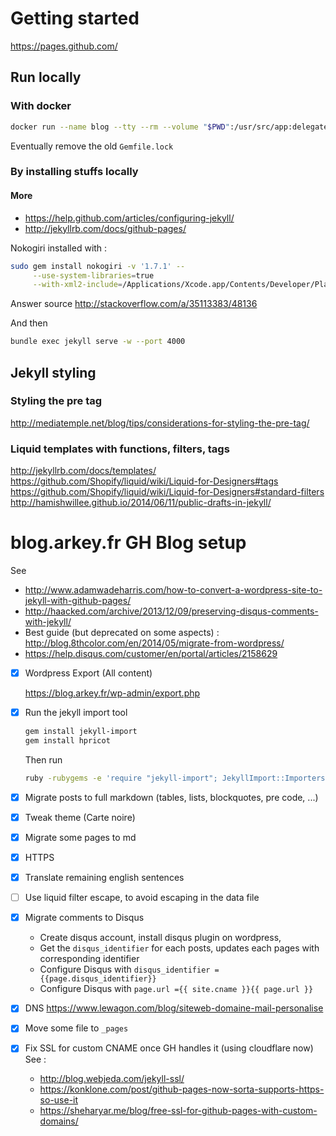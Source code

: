 # Getting started
https://pages.github.com/


## Run locally

### With docker

```sh
docker run --name blog --tty --rm --volume "$PWD":/usr/src/app:delegated --volume site:/usr/src/app/_site --publish "4000:4000" starefossen/github-pages
```

Eventually remove the old `Gemfile.lock`

### By installing stuffs locally
#### More
* https://help.github.com/articles/configuring-jekyll/
* http://jekyllrb.com/docs/github-pages/

Nokogiri installed with :

```sh
sudo gem install nokogiri -v '1.7.1' --                                \
     --use-system-libraries=true                                       \
     --with-xml2-include=/Applications/Xcode.app/Contents/Developer/Platforms/MacOSX.platform/Developer/SDKs/MacOSX10.12.sdk/usr/include/libxml2
```

Answer source http://stackoverflow.com/a/35113383/48136

And then

```sh
bundle exec jekyll serve -w --port 4000
```

## Jekyll styling

### Styling the pre tag
http://mediatemple.net/blog/tips/considerations-for-styling-the-pre-tag/

### Liquid templates with functions, filters, tags
http://jekyllrb.com/docs/templates/
https://github.com/Shopify/liquid/wiki/Liquid-for-Designers#tags
https://github.com/Shopify/liquid/wiki/Liquid-for-Designers#standard-filters
http://hamishwillee.github.io/2014/06/11/public-drafts-in-jekyll/


# blog.arkey.fr GH Blog setup

See
* http://www.adamwadeharris.com/how-to-convert-a-wordpress-site-to-jekyll-with-github-pages/
* http://haacked.com/archive/2013/12/09/preserving-disqus-comments-with-jekyll/
* Best guide (but deprecated on some aspects) : http://blog.8thcolor.com/en/2014/05/migrate-from-wordpress/
* https://help.disqus.com/customer/en/portal/articles/2158629

- [x] Wordpress Export (All content)

    https://blog.arkey.fr/wp-admin/export.php

- [x] Run the jekyll import tool

    ```bash
    gem install jekyll-import
    gem install hpricot
    ```

    Then run

    ```bash
    ruby -rubygems -e 'require "jekyll-import"; JekyllImport::Importers::WordpressDotCom.run({ "source" => "wordpress.xml" })'
    ```

- [x] Migrate posts to full markdown (tables, lists, blockquotes, pre code, ...)
- [x] Tweak theme (Carte noire)
- [x] Migrate some pages to md
- [x] HTTPS
- [x] Translate remaining english sentences
- [ ] Use liquid filter escape, to avoid escaping in the data file
- [x] Migrate comments to Disqus
    * Create disqus account, install disqus plugin on wordpress,
    * Get the `disqus_identifier` for each posts, updates each pages with corresponding identifier
    * Configure Disqus with `disqus_identifier = {{page.disqus_identifier}}`
    * Configure Disqus with `page.url ={{ site.cname }}{{ page.url }}`
- [x] DNS
    https://www.lewagon.com/blog/siteweb-domaine-mail-personalise
- [x] Move some file to `_pages`
- [x] Fix SSL for custom CNAME once GH handles it (using cloudflare now)
    See :
    * http://blog.webjeda.com/jekyll-ssl/
    * https://konklone.com/post/github-pages-now-sorta-supports-https-so-use-it
    * https://sheharyar.me/blog/free-ssl-for-github-pages-with-custom-domains/

